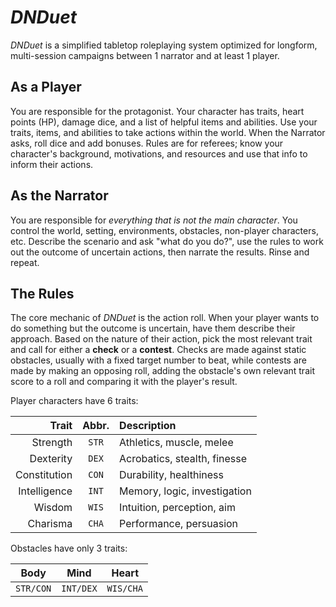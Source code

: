 # _DNDuet_
_DNDuet_ is a simplified tabletop roleplaying system optimized for longform, multi-session campaigns between 1 narrator and at least 1 player.

## As a Player
You are responsible for the protagonist. Your character has traits, heart points (HP), damage dice, and a list of helpful items and abilities. Use your traits, items, and abilities to take actions within the world. When the Narrator asks, roll dice and add bonuses. Rules are for referees; know your character's background, motivations, and resources and use that info to inform their actions.

## As the Narrator
You are responsible for _everything that is not the main character_. You control the world, setting, environments, obstacles, non-player characters, etc. Describe the scenario and ask "what do you do?", use the rules to work out the outcome of uncertain actions, then narrate the results. Rinse and repeat.

## The Rules
The core mechanic of _DNDuet_ is the action roll. When your player wants to do something but the outcome is uncertain, have them describe their approach. Based on the nature of their action, pick the most relevant trait and call for either a **check** or a **contest**. Checks are made against static obstacles, usually with a fixed target number to beat, while contests are made by making an opposing roll, adding the obstacle's own relevant trait score to a roll and comparing it with the player's result. 

Player characters have 6 traits:

| Trait | Abbr. | Description |
| ---:|:---:|:--- |
| Strength | `STR` | Athletics, muscle, melee |
| Dexterity | `DEX` | Acrobatics, stealth, finesse |
| Constitution | `CON` | Durability, healthiness |
| Intelligence | `INT` | Memory, logic, investigation |
| Wisdom | `WIS` | Intuition, perception, aim |
| Charisma | `CHA` | Performance, persuasion |

Obstacles have only 3 traits:

| Body | Mind | Heart |
|:---:|:---:|:---:|
| `STR/CON` | `INT/DEX` | `WIS/CHA` |

